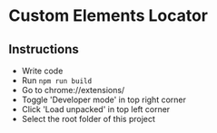 # Custom Elements Locator

## Instructions

- Write code
- Run `npm run build`
- Go to chrome://extensions/
- Toggle 'Developer mode' in top right corner
- Click 'Load unpacked' in top left corner
- Select the root folder of this project
